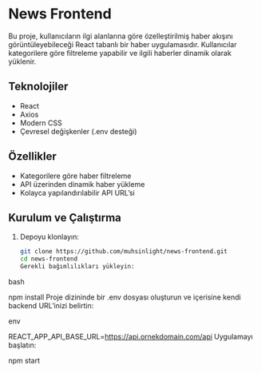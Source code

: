 # News Frontend

Bu proje, kullanıcıların ilgi alanlarına göre özelleştirilmiş haber akışını görüntüleyebileceği React tabanlı bir haber uygulamasıdır. Kullanıcılar kategorilere göre filtreleme yapabilir ve ilgili haberler dinamik olarak yüklenir.

## Teknolojiler

- React
- Axios
- Modern CSS
- Çevresel değişkenler (.env desteği)

## Özellikler

- Kategorilere göre haber filtreleme
- API üzerinden dinamik haber yükleme
- Kolayca yapılandırılabilir API URL’si

## Kurulum ve Çalıştırma

1. Depoyu klonlayın:

   ```bash
   git clone https://github.com/muhsinlight/news-frontend.git
   cd news-frontend
   Gerekli bağımlılıkları yükleyin:

bash

npm install
Proje dizininde bir .env dosyası oluşturun ve içerisine kendi backend URL’inizi belirtin:

env

REACT_APP_API_BASE_URL=https://api.ornekdomain.com/api
Uygulamayı başlatın:

npm start
